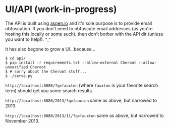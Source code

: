 # UI/API (work-in-progress)

The API is built using [aspen.io](http://aspen.io/) and it's sole purpose is to provide email obfuscation. If you don't need to obfuscate email addresses (as you're hosting this locally or some such), then don't bother with the API dir (unless you want to help!). ^_^

It has also begone to grow a UI...because...

```
$ cd api/
$ pip install -r requirements.txt --allow-external Cheroot --allow-unverified Cheroot
$ # sorry about the Cheroot stuff...
$ ./serve.py
```

`http://localhost:8080/?q=fauxton` (where `fauxton` is your favorite search term) should get you some search results.

`http://localhost:8080/2013/?q=fauxton` same as above, but narrowed to 2013.

`http://localhost:8080/2013/11/?q=fauxton` same as above, but narrowed to November 2013.
